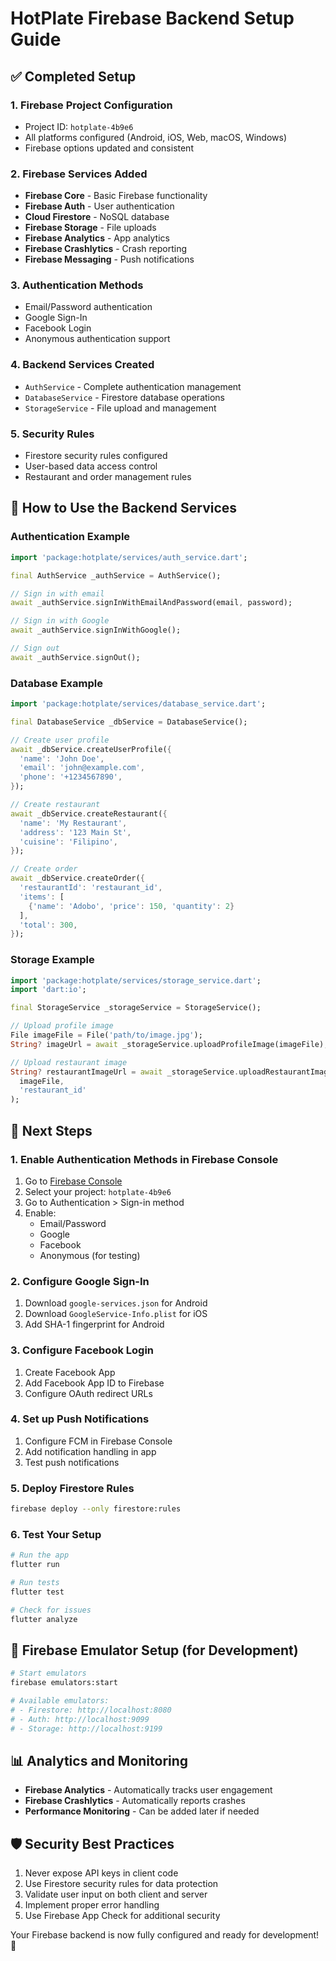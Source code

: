 # HotPlate Firebase Backend Setup Guide

## ✅ Completed Setup

### 1. Firebase Project Configuration
- Project ID: `hotplate-4b9e6`
- All platforms configured (Android, iOS, Web, macOS, Windows)
- Firebase options updated and consistent

### 2. Firebase Services Added
- **Firebase Core** - Basic Firebase functionality
- **Firebase Auth** - User authentication
- **Cloud Firestore** - NoSQL database
- **Firebase Storage** - File uploads
- **Firebase Analytics** - App analytics
- **Firebase Crashlytics** - Crash reporting
- **Firebase Messaging** - Push notifications

### 3. Authentication Methods
- Email/Password authentication
- Google Sign-In
- Facebook Login
- Anonymous authentication support

### 4. Backend Services Created
- `AuthService` - Complete authentication management
- `DatabaseService` - Firestore database operations
- `StorageService` - File upload and management

### 5. Security Rules
- Firestore security rules configured
- User-based data access control
- Restaurant and order management rules

## 🚀 How to Use the Backend Services

### Authentication Example
```dart
import 'package:hotplate/services/auth_service.dart';

final AuthService _authService = AuthService();

// Sign in with email
await _authService.signInWithEmailAndPassword(email, password);

// Sign in with Google
await _authService.signInWithGoogle();

// Sign out
await _authService.signOut();
```

### Database Example
```dart
import 'package:hotplate/services/database_service.dart';

final DatabaseService _dbService = DatabaseService();

// Create user profile
await _dbService.createUserProfile({
  'name': 'John Doe',
  'email': 'john@example.com',
  'phone': '+1234567890',
});

// Create restaurant
await _dbService.createRestaurant({
  'name': 'My Restaurant',
  'address': '123 Main St',
  'cuisine': 'Filipino',
});

// Create order
await _dbService.createOrder({
  'restaurantId': 'restaurant_id',
  'items': [
    {'name': 'Adobo', 'price': 150, 'quantity': 2}
  ],
  'total': 300,
});
```

### Storage Example
```dart
import 'package:hotplate/services/storage_service.dart';
import 'dart:io';

final StorageService _storageService = StorageService();

// Upload profile image
File imageFile = File('path/to/image.jpg');
String? imageUrl = await _storageService.uploadProfileImage(imageFile);

// Upload restaurant image
String? restaurantImageUrl = await _storageService.uploadRestaurantImage(
  imageFile, 
  'restaurant_id'
);
```

## 📱 Next Steps

### 1. Enable Authentication Methods in Firebase Console
1. Go to [Firebase Console](https://console.firebase.google.com)
2. Select your project: `hotplate-4b9e6`
3. Go to Authentication > Sign-in method
4. Enable:
   - Email/Password
   - Google
   - Facebook
   - Anonymous (for testing)

### 2. Configure Google Sign-In
1. Download `google-services.json` for Android
2. Download `GoogleService-Info.plist` for iOS
3. Add SHA-1 fingerprint for Android

### 3. Configure Facebook Login
1. Create Facebook App
2. Add Facebook App ID to Firebase
3. Configure OAuth redirect URLs

### 4. Set up Push Notifications
1. Configure FCM in Firebase Console
2. Add notification handling in app
3. Test push notifications

### 5. Deploy Firestore Rules
```bash
firebase deploy --only firestore:rules
```

### 6. Test Your Setup
```bash
# Run the app
flutter run

# Run tests
flutter test

# Check for issues
flutter analyze
```

## 🔧 Firebase Emulator Setup (for Development)
```bash
# Start emulators
firebase emulators:start

# Available emulators:
# - Firestore: http://localhost:8080
# - Auth: http://localhost:9099
# - Storage: http://localhost:9199
```

## 📊 Analytics and Monitoring
- **Firebase Analytics** - Automatically tracks user engagement
- **Firebase Crashlytics** - Automatically reports crashes
- **Performance Monitoring** - Can be added later if needed

## 🛡️ Security Best Practices
1. Never expose API keys in client code
2. Use Firestore security rules for data protection
3. Validate user input on both client and server
4. Implement proper error handling
5. Use Firebase App Check for additional security

Your Firebase backend is now fully configured and ready for development! 🎉